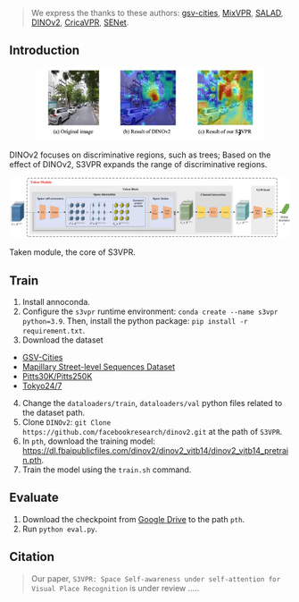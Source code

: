 > We express the thanks to these authors: [gsv-cities](https://github.com/amaralibey/gsv-cities), [MixVPR](https://github.com/amaralibey/MixVPR), [SALAD](https://github.com/serizba/salad), [DINOv2](https://github.com/facebookresearch/dinov2), [CricaVPR](https://github.com/Lu-Feng/CricaVPR), [SENet](https://github.com/sungonce/SENet).

## Introduction

<p align="middle">
    <img src="assets/visualization.png" style="zoom: 40%">
	<p>DINOv2 focuses on discriminative regions, such as trees; Based on the effect of DINOv2, S3VPR expands the range of discriminative regions.</p>
</p>

<p align="middle">
    <img src="assets/token module.jpg" style="zoom: 50%">
    <p>Taken module, the core of S3VPR.</p>
</p>

## Train

1. Install annoconda.
2. Configure the `s3vpr` runtime environment: `conda create --name s3vpr python=3.9`. Then, install the python package: `pip install -r requirement.txt`.
3. Download the dataset
* [GSV-Cities](https://github.com/amaralibey/gsv-cities.git)
* [Mapillary Street-level Sequences Dataset](https://github.com/mapillary/mapillary_sls)
* [Pitts30K/Pitts250K](https://data.ciirc.cvut.cz/public/projects/2015netVLAD/Pittsburgh250k/)
* [Tokyo24/7](https://data.ciirc.cvut.cz/public/projects/2015netVLAD/Tokyo247/)
4. Change the `dataloaders/train`, `dataloaders/val` python files related to the dataset path.
5. Clone `DINOv2`: `git Clone https://github.com/facebookresearch/dinov2.git` at the path of `S3VPR`.
6. In `pth`, download the training model: https://dl.fbaipublicfiles.com/dinov2/dinov2_vitb14/dinov2_vitb14_pretrain.pth.
7. Train the model using the `train.sh` command.

## Evaluate
1. Download the checkpoint from [Google Drive](https://drive.google.com/file/d/1MQ6QmsVKPivjXuSs9p1afi9peMtgc0is/view?usp=drive_link) to the path `pth`.
2. Run `python eval.py`.

## Citation

> Our paper, `S3VPR: Space Self-awareness under self-attention for Visual Place Recognition` is under review .....

